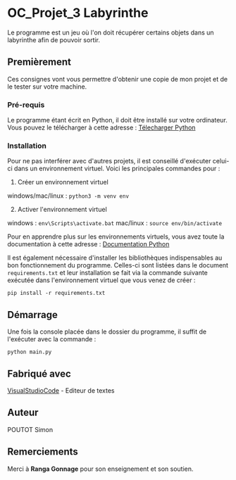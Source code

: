 # OC_Projet_3 Labyrinthe

Le programme est un jeu où l'on doit récupérer certains objets dans un labyrinthe afin de pouvoir sortir.

## Premièrement 

Ces consignes vont vous permettre d'obtenir une copie de mon projet et de le tester sur votre machine.

### Pré-requis 

Le programme étant écrit en Python, il doit être installé sur votre ordinateur. Vous pouvez le télécharger à cette adresse : [Télecharger Python](https://www.python.org/downloads/)

### Installation

Pour ne pas interférer avec d'autres projets, il est conseillé d'exécuter celui-ci dans un environnement virtuel. 
Voici les principales commandes pour :

1. Créer un environnement virtuel 

windows/mac/linux : ```python3 -m venv env```

2. Activer l'environnement virtuel

windows : ```env\Scripts\activate.bat```
mac/linux : ```source env/bin/activate```

Pour en apprendre plus sur les environnements virtuels, vous avez toute la documentation à cette adresse : [Documentation Python](https://docs.python.org/fr/3.6/tutorial/venv.html/)

Il est également nécessaire d'installer les bibliothèques indispensables au bon fonctionnement du programme. Celles-ci sont listées dans le document ```requirements.txt``` et leur installation se fait via la commande suivante exécutée dans l'environnement virtuel que vous venez de créer :

```pip install -r requirements.txt```

## Démarrage

Une fois la console placée dans le dossier du programme, il suffit de l'exécuter avec la commande : 

```python main.py```

## Fabriqué avec
[VisualStudioCode](https://code.visualstudio.com/) - Editeur de textes

## Auteur

POUTOT Simon 

## Remerciements

Merci à **Ranga Gonnage** pour son enseignement et son soutien.